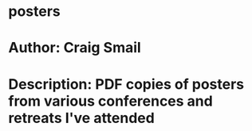 # posters
# Author: Craig Smail

# Description: PDF copies of posters from various conferences and retreats I've attended
